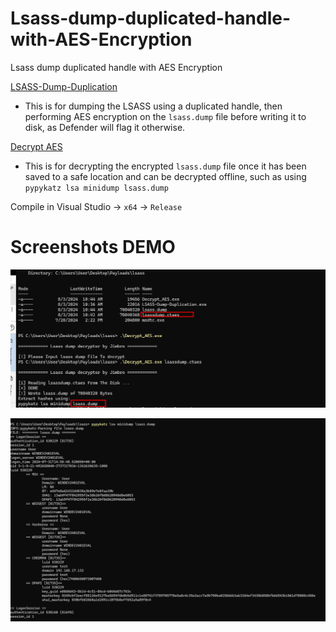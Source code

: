 # Lsass-dump-duplicated-handle-with-AES-Encryption
Lsass dump duplicated handle with AES Encryption

[LSASS-Dump-Duplication](LSASS-Dump-Duplication/LSASS-Dump-Duplication/LSASS-Dump-Duplication.c) 

- This is for dumping the LSASS using a duplicated handle, then performing AES encryption on the `lsass.dump` file before writing it to disk, as Defender will flag it otherwise.

[Decrypt AES](LSASS-Dump-Duplication/LSASS-Dump-Duplication/Decrypt_AES_File/Decrypt_AES_File.c) 
- This is for decrypting the encrypted `lsass.dump` file once it has been saved to a safe location and can be decrypted offline, such as using `pypykatz lsa minidump lsass.dump`

Compile in Visual Studio -> `x64` -> `Release`

# Screenshots DEMO 
![lsass](Images/image.png)

![lsass2](Images/image3.png)